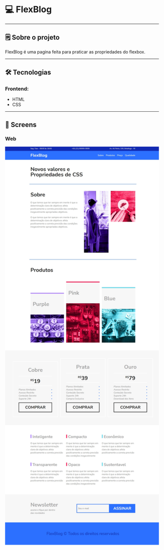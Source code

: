 

# 💻 FlexBlog

---

## 🗒️ Sobre o projeto

FlexBlog é uma pagina feita para praticar as propriedades do flexbox.

---

## 🛠 Tecnologias

### Frontend:

-   HTML
-   CSS

---

## 🎨 Screens

### Web

<p align="center" style="display: flex; align-items: flex-start; justify-content: center;">
  <img alt="Flexblog" src="./img/flexblog.jpg" width="690px">
</p>
